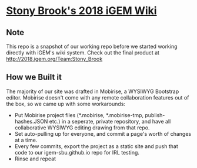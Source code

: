 # [Stony Brook's 2018 iGEM Wiki](http://2018.igem.org/Team:Stony_Brook)


## Note
This repo is a snapshot of our working repo before we started working directly with iGEM's wiki system. Check out the final product at http://2018.igem.org/Team:Stony_Brook

## How we Built it
The majority of our site was drafted in Mobirise, a WYSIWYG Bootstrap editor. Mobirise doesn't come with any remote collaboration features out of the box, so we came up with some workarounds:
* Put Mobirise project files (\*.mobirise, \*.mobirise-tmp, publish-hashes.JSON etc.) in a seperate, private repository, and have all collaborative WYSIWYG editing drawing from that repo.
* Set auto-pulling up for everyone, and commit a page's worth of changes at a time.
* Every few commits, export the project as a static site and push that code to our igem-sbu.github.io repo for IRL testing.
* Rinse and repeat
